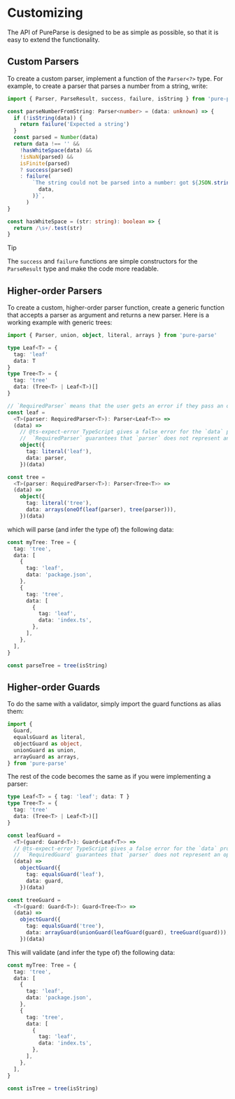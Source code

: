 # Customizing

The API of PureParse is designed to be as simple as possible, so that it is easy to extend the functionality.

## Custom Parsers

To create a custom parser, implement a function of the `Parser<?>` type. For example, to create a parser that parses a number from a string, write:

```ts
import { Parser, ParseResult, success, failure, isString } from 'pure-parse'

const parseNumberFromString: Parser<number> = (data: unknown) => {
  if (!isString(data)) {
    return failure('Expected a string')
  }
  const parsed = Number(data)
  return data !== '' &&
    !hasWhiteSpace(data) &&
    !isNaN(parsed) &&
    isFinite(parsed)
    ? success(parsed)
    : failure(
        `The string could not be parsed into a number: got ${JSON.stringify(
          data,
        )}`,
      )
}

const hasWhiteSpace = (str: string): boolean => {
  return /\s+/.test(str)
}
```

> [!TIP]
> The `success` and `failure` functions are simple constructors for the `ParseResult` type and make the code more readable.

## Higher-order Parsers

To create a custom, higher-order parser function, create a generic function that accepts a parser as argument and returns a new parser. Here is a working example with generic trees:

```ts
import { Parser, union, object, literal, arrays } from 'pure-parse'

type Leaf<T> = {
  tag: 'leaf'
  data: T
}
type Tree<T> = {
  tag: 'tree'
  data: (Tree<T> | Leaf<T>)[]
}

// `RequiredParser` means that the user gets an error if they pass an optional parser; for example, `leaf(optional(parseString))`
const leaf =
  <T>(parser: RequiredParser<T>): Parser<Leaf<T>> =>
  (data) =>
    // @ts-expect-error TypeScript gives a false error for the `data` property:
    //  `RequiredParser` guarantees that `parser` does not represent an optional property, yet TypeScript complains
    object({
      tag: literal('leaf'),
      data: parser,
    })(data)

const tree =
  <T>(parser: RequiredParser<T>): Parser<Tree<T>> =>
  (data) =>
    object({
      tag: literal('tree'),
      data: arrays(oneOf(leaf(parser), tree(parser))),
    })(data)
```

which will parse (and infer the type of) the following data:

```ts
const myTree: Tree = {
  tag: 'tree',
  data: [
    {
      tag: 'leaf',
      data: 'package.json',
    },
    {
      tag: 'tree',
      data: [
        {
          tag: 'leaf',
          data: 'index.ts',
        },
      ],
    },
  ],
}

const parseTree = tree(isString)
```

## Higher-order Guards

To do the same with a validator, simply import the guard functions as alias them:

```ts
import {
  Guard,
  equalsGuard as literal,
  objectGuard as object,
  unionGuard as union,
  arrayGuard as arrays,
} from 'pure-parse'
```

The rest of the code becomes the same as if you were implementing a parser:

```ts
type Leaf<T> = { tag: 'leaf'; data: T }
type Tree<T> = {
  tag: 'tree'
  data: (Tree<T> | Leaf<T>)[]
}

const leafGuard =
  <T>(guard: Guard<T>): Guard<Leaf<T>> =>
  // @ts-expect-error TypeScript gives a false error for the `data` property:
  //  `RequiredGuard` guarantees that `parser` does not represent an optional property, yet TypeScript complains
  (data) =>
    objectGuard({
      tag: equalsGuard('leaf'),
      data: guard,
    })(data)

const treeGuard =
  <T>(guard: Guard<T>): Guard<Tree<T>> =>
  (data) =>
    objectGuard({
      tag: equalsGuard('tree'),
      data: arrayGuard(unionGuard(leafGuard(guard), treeGuard(guard))),
    })(data)
```

This will validate (and infer the type of) the following data:

```ts
const myTree: Tree = {
  tag: 'tree',
  data: [
    {
      tag: 'leaf',
      data: 'package.json',
    },
    {
      tag: 'tree',
      data: [
        {
          tag: 'leaf',
          data: 'index.ts',
        },
      ],
    },
  ],
}

const isTree = tree(isString)
```
